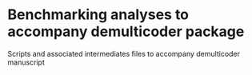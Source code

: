 # Benchmarking analyses to accompany demulticoder package 
Scripts and associated intermediates files to accompany demulticoder manuscript
